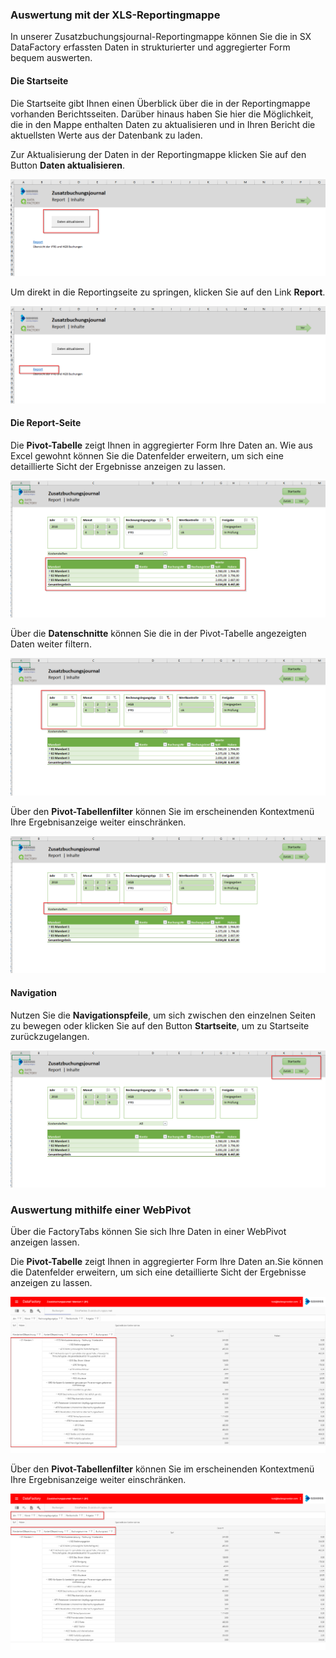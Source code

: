 ### Auswertung mit der XLS-Reportingmappe

In unserer Zusatzbuchungsjournal-Reportingmappe können Sie die in SX DataFactory erfassten Daten in strukturierter und aggregierter Form bequem auswerten.

#### Die Startseite

Die Startseite gibt Ihnen einen Überblick über die in der Reportingmappe vorhanden Berichtsseiten. Darüber hinaus haben Sie hier die Möglichkeit, die in den Mappe enthalten Daten zu aktualisieren und in Ihren Bericht die aktuellsten Werte aus der Datenbank zu laden.

Zur Aktualisierung der Daten in der Reportingmappe klicken Sie auf den Button **Daten aktualisieren**.

![](/Pictures/Datenauswertung/XLS_Report_2.png)

Um direkt in die Reportingseite zu springen, klicken Sie auf den Link **Report**.

![](/Pictures/Datenauswertung/XLS_Report_1.png)

#### Die Report-Seite

Die **Pivot-Tabelle** zeigt Ihnen in aggregierter Form Ihre Daten an. Wie aus Excel gewohnt können Sie die Datenfelder erweitern, um sich eine detaillierte Sicht der Ergebnisse anzeigen zu lassen.

![](/Pictures/Datenauswertung/XLS_Report_5.png)

Über die **Datenschnitte** können Sie die in der Pivot-Tabelle angezeigten Daten weiter filtern.

![](/Pictures/Datenauswertung/XLS_Report_3.png)

Über den **Pivot-Tabellenfilter** können Sie im erscheinenden Kontextmenü Ihre Ergebnisanzeige weiter einschränken.

![](/Pictures/Datenauswertung/XLS_Report_4.png)

#### Navigation

Nutzen Sie die **Navigationspfeile**, um sich zwischen den einzelnen Seiten zu bewegen  oder klicken Sie auf den Button **Startseite**, um zu Startseite zurückzugelangen.

![](/Pictures/Datenauswertung/XLS_Report_6.png)

### Auswertung mithilfe einer WebPivot

Über die FactoryTabs können Sie sich Ihre Daten in einer WebPivot anzeigen lassen.

Die **Pivot-Tabelle** zeigt Ihnen in aggregierter Form Ihre Daten an.Sie können die Datenfelder erweitern, um sich eine detaillierte Sicht der Ergebnisse anzeigen zu lassen.

![](/Pictures/Datenauswertung/Web_Report_1.png)

Über den **Pivot-Tabellenfilter** können Sie im erscheinenden Kontextmenü Ihre Ergebnisanzeige weiter einschränken.

![](/Pictures/Datenauswertung/Web_Report_2.png)

